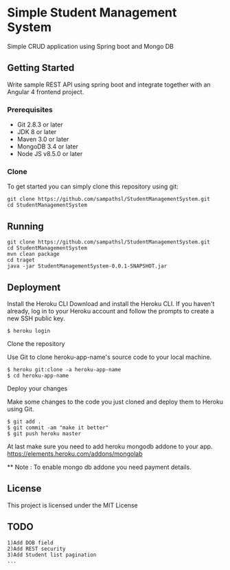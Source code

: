 # Simple Student Management System
Simple CRUD application using Spring boot and Mongo DB

## Getting Started

Write sample REST API using spring boot and integrate together with an Angular 4 
frontend project.

### Prerequisites

* Git 2.8.3 or later
* JDK 8 or later
* Maven 3.0 or later
* MongoDB 3.4 or later
* Node JS v8.5.0 or later

### Clone
To get started you can simply clone this repository using git:
```
git clone https://github.com/sampathsl/StudentManagementSystem.git
cd StudentManagementSystem
```

## Running

```
git clone https://github.com/sampathsl/StudentManagementSystem.git
cd StudentManagementSystem
mvn clean package
cd traget
java -jar StudentManagementSystem-0.0.1-SNAPSHOT.jar
```

## Deployment

Install the Heroku CLI
Download and install the Heroku CLI.
If you haven't already, log in to your Heroku account and follow the prompts to create a new SSH public key.
```
$ heroku login
```
Clone the repository

Use Git to clone heroku-app-name's source code to your local machine.

```
$ heroku git:clone -a heroku-app-name
$ cd heroku-app-name
```
Deploy your changes

Make some changes to the code you just cloned and deploy them to Heroku using Git.

```
$ git add .
$ git commit -am "make it better"
$ git push heroku master
```

At last make sure you need to add heroku mongodb addone to your app.
https://elements.heroku.com/addons/mongolab

** Note : To enable mongo db addone you need payment details.

## License

This project is licensed under the MIT License

## TODO

    1)Add DOB field
    2)Add REST security
    3)Add Student list pagination
    ...



